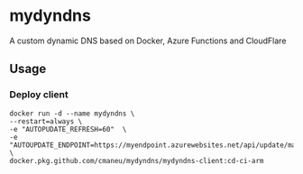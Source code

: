 # mydyndns
A custom dynamic DNS based on Docker, Azure Functions and CloudFlare

## Usage

### Deploy client

```
docker run -d --name mydyndns \
--restart=always \
-e "AUTOPUDATE_REFRESH=60"  \
-e "AUTOUPDATE_ENDPOINT=https://myendpoint.azurewebsites.net/api/update/maneu.net"  \
docker.pkg.github.com/cmaneu/mydyndns/mydyndns-client:cd-ci-arm
```
